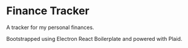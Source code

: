 # Finance Tracker

A tracker for my personal finances.

Bootstrapped using Electron React Boilerplate and powered with Plaid.
